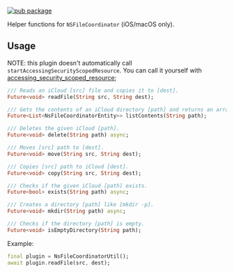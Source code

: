 [![pub package](https://img.shields.io/pub/v/ns_file_coordinator_util.svg)](https://pub.dev/packages/ns_file_coordinator_util)

Helper functions for `NSFileCoordinator` (iOS/macOS only).

## Usage

NOTE: this plugin doesn't automatically call `startAccessingSecurityScopedResource`. You can call it yourself with [accessing_security_scoped_resource](https://pub.dev/packages/accessing_security_scoped_resource);

```dart
/// Reads an iCloud [src] file and copies it to [dest].
Future<void> readFile(String src, String dest);

/// Gets the contents of an iCloud directory [path] and returns an array of [NsFileCoordinatorEntity].
Future<List<NsFileCoordinatorEntity>> listContents(String path);

/// Deletes the given iCloud [path].
Future<void> delete(String path) async;

/// Moves [src] path to [dest].
Future<void> move(String src, String dest);

/// Copies [src] path to iCloud [dest].
Future<void> copy(String src, String dest);

/// Checks if the given iCloud [path] exists.
Future<bool> exists(String path) async;

/// Creates a directory [path] like [mkdir -p].
Future<void> mkdir(String path) async;

/// Checks if the directory [path] is empty.
Future<void> isEmptyDirectory(String path);
```

Example:

```dart
final plugin = NsFileCoordinatorUtil();
await plugin.readFile(src, dest);
```
